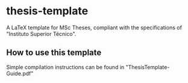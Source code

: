 # thesis-template
A LaTeX template for MSc Theses, compliant with the specifications of "Instituto Superior Técnico".

## How to use this template

Simple compilation instructions can be found in "ThesisTemplate-Guide.pdf"

